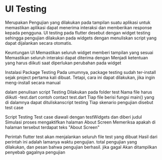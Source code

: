 # UI Testing

Merupakan Pengujian yang dilakukan pada tampilan suatu aplikasi untuk memastikan aplikasi dapat menerima interaksi dan memberikan response kepada pengguna.
UI testing pada flutter desebut dengan widget testing sehingga pengujian dilakukan pada widgets dengan menuliskan script yang dapat dijalankan secara otomatis.

Keuntungan UI 
Memastikan seluruh widget memberi tampilan yang sesuai
Memastikan seluruh interaksi dapat diterima dengan 
Menjadi ketentuan yang harus diikuti saat diperlukan perubahan pada widget

Instalasi Package Testing
Pada umumnya, package testing sudah ter-install sejak project pertama kali dibuat. Tetapi, cara ini dapat dilakukan, jika ingin meng-install secara manual

dalam penulisan script Testing
Dilakukan pada folder test
Nama file harus diikuti -test.dart contoh contact test.dart
Tiap file berisi fungsi main() yang di dalamnya dapat dituliskanscript testing
Tiap skenario pengujian disebut test case

Script Testing
Test case diawali dengan testWidgets dan diberi judul
Simulasi proses mengaktifkan halaman About Screen
Memeriksa apakah di halaman tersebut terdapat teks "About Screen"

Perintah flutter test akan menjalankan seluruh file test yang dibuat
Hasil dari perintah ini adalah lamanya waktu pengujian. total pengujian yang dilakukan, dan pesan bahwa pengujian berhasil.
jika gagal Akan ditampilkan penyebab gagalnya pengujian
 
 
